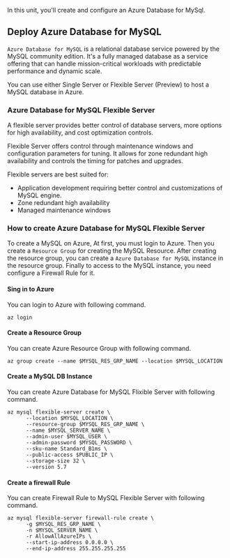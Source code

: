 In this unit, you'll create and configure an Azure Database for MySql.

## Deploy Azure Database for MySQL

`Azure Database for MySQL` is a relational database service powered by the MySQL community edition. It's a fully managed database as a service offering that can handle mission-critical workloads with predictable performance and dynamic scale.

You can use either Single Server or Flexible Server (Preview) to host a MySQL database in Azure.

### Azure Database for MySQL Flexible Server

A flexible server provides better control of database servers, more options for high availability, and cost optimization controls.

Flexible Server offers control through maintenance windows and configuration parameters for tuning. It allows for zone redundant high availability and controls the timing for patches and upgrades.

Flexible servers are best suited for:

* Application development requiring better control and customizations of MySQL engine.
* Zone redundant high availability
* Managed maintenance windows

### How to create Azure Database for MySQL Flexible Server

To create a MySQL on Azure, At first, you must login to Azure. Then you create a `Resource Group` for creating the MySQL Resource. After creating the resource group, you can create a `Azure Database for MySQL` instance in the resource group. Finally to access to the MySQL instance, you need configure a Firewall Rule for it.


#### Sing in to Azure

You can login to Azure with following command.

```azurecli
az login
```

#### Create a Resource Group

You can create Azure Resource Group with following command.

```azurecli
az group create --name $MYSQL_RES_GRP_NAME --location $MYSQL_LOCATION
```

#### Create a MySQL DB Instance

You can create Azure Database for MySQL Flixible Server with following command.

```azurecli
az mysql flexible-server create \
      --location $MYSQL_LOCATION \
      --resource-group $MYSQL_RES_GRP_NAME \
      --name $MYSQL_SERVER_NAME \
      --admin-user $MYSQL_USER \
      --admin-password $MYSQL_PASSWORD \
      --sku-name Standard_B1ms \
      --public-access $PUBLIC_IP \
      --storage-size 32 \
      --version 5.7
```

#### Create a firewall Rule

You can create Firewall Rule to MySQL Flexible Server with following command.

```azurecli
az mysql flexible-server firewall-rule create \
      -g $MYSQL_RES_GRP_NAME \
      -n $MYSQL_SERVER_NAME \
      -r AllowAllAzureIPs \
      --start-ip-address 0.0.0.0 \
      --end-ip-address 255.255.255.255
```



